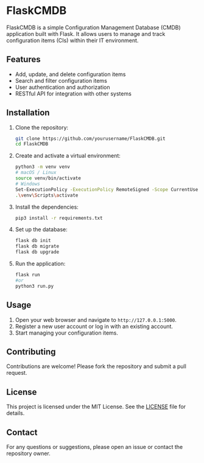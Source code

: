 # FlaskCMDB

FlaskCMDB is a simple Configuration Management Database (CMDB) application built with Flask. It allows users to manage and track configuration items (CIs) within their IT environment.

## Features

- Add, update, and delete configuration items
- Search and filter configuration items
- User authentication and authorization
- RESTful API for integration with other systems

## Installation

1. Clone the repository:
    ```sh
    git clone https://github.com/yourusername/FlaskCMDB.git
    cd FlaskCMDB
    ```

2. Create and activate a virtual environment:
    ```sh
    python3 -m venv venv
    # macOS / Linux
    source venv/bin/activate
    # Windows
    Set-ExecutionPolicy -ExecutionPolicy RemoteSigned -Scope CurrentUser
    .\venv\Scripts\activate
    ```

3. Install the dependencies:
    ```sh
    pip3 install -r requirements.txt
    ```

4. Set up the database:
    ```sh
    flask db init
    flask db migrate
    flask db upgrade
    ```

5. Run the application:
    ```sh
    flask run
    #or
    python3 run.py
    ```

## Usage

1. Open your web browser and navigate to `http://127.0.0.1:5000`.
2. Register a new user account or log in with an existing account.
3. Start managing your configuration items.



## Contributing

Contributions are welcome! Please fork the repository and submit a pull request.

## License

This project is licensed under the MIT License. See the [LICENSE](LICENSE) file for details.

## Contact

For any questions or suggestions, please open an issue or contact the repository owner.
